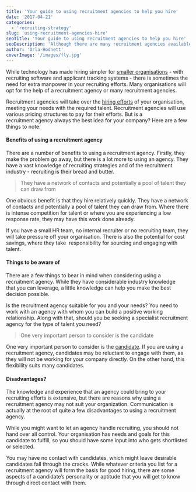 ```yaml
---
title: 'Your guide to using recruitment agencies to help you hire'
date: '2017-04-21'
categories:
  - 'recruiting-strategy'
slug: 'using-recruitment-agencies-hire'
seoTitle: 'Your guide to using recruitment agencies to help you hire'
seoDescription: 'Although there are many recruitment agencies available, do you actually need the help of a recruitment agency? Before deciding, read this quick guide.'
author: 'Orla-Hodnett'
coverImage: '/images/fly.jpg'
---
```


While technology has made hiring simpler for [smaller organisations](http://hirehive.io/blog/recruiting-software-small-businesses/) \- with recruiting software and applicant tracking systems - there is sometimes the need for extra manpower in your recruiting efforts. Many organisations will opt for the help of a recruitment agency or many recruitment agencies.

Recruitment agencies will take over the [hiring efforts](http://www.businessnewsdaily.com/8750-work-with-staffing-agency.html) of your organisation, meeting your needs with the required talent. Recruitment agencies will use various pricing structures to pay for their efforts. But is a recruitment agency always the best idea for your company? Here are a few things to note:

#### **Benefits of using a recruitment agency**

There are a number of benefits to using a recruitment agency. Firstly, they make the problem go away, but there is a lot more to using an agency. They have a vast knowledge of recruiting strategies and of the recruitment industry - recruiting is their bread and butter.

> They have a network of contacts and potentially a pool of talent they can draw from

One obvious benefit is that they hire relatively quickly. They have a network of contacts and potentially a pool of talent they can draw from. Where there is intense competition for talent or where you are experiencing a low response rate, they may have this work done already.

If you have a small HR team, no internal recruiter or no recruiting team, they will take pressure off your organisation. There is also the potential for cost savings, where they take  responsibility for sourcing and engaging with talent.

#### **Things to be aware of**

There are a few things to bear in mind when considering using a recruitment agency. While they have considerable industry knowledge that you can leverage, a little knowledge can help you make the best decision possible.

Is the recruitment agency suitable for you and your needs? You need to work with an agency with whom you can build a positive working relationship. Along with that, should you be seeking a specialist recruitment agency for the type of talent you need?

> One very important person to consider is the candidate

One very important person to consider is the [candidate](http://hirehive.io/blog/candidate-experience-successful-hire/). If you are using a recruitment agency, candidates may be reluctant to engage with them, as they will not be working for your company directly. On the other hand, this flexibility suits many candidates.

#### **Disadvantages?**

The knowledge and experience that an agency could bring to your recruiting efforts is extensive, but there are reasons why using a recruitment agency may not suit your organization. Communication is actually at the root of quite a few disadvantages to using a recruitment agency.

While you might want to let an agency handle recruiting, you should not hand over all control. Your organisation has needs and goals for this candidate to fulfill, so you should have some input into who gets shortlisted or selected.

You may have no contact with candidates, which might leave desirable candidates fall through the cracks. While whatever criteria you list for a recruitment agency will form the basis for good hiring, there are some aspects of a candidate’s personality or aptitude that you will get to know through direct contact with them.
